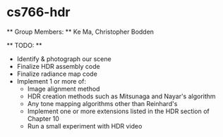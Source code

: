 # cs766-hdr

** Group Members: ** Ke Ma, Christopher Bodden

** TODO: **
* Identify & photograph our scene
* Finalize HDR assembly code
* Finalize radiance map code
* Implement 1 or more of: 
  - Image alignment method
  - HDR creation methods such as Mitsunaga and Nayar's algorithm
  - Any tone mapping algorithms other than Reinhard's
  - Implement one or more extensions listed in the HDR section of Chapter 10
  - Run a small experiment with HDR video
